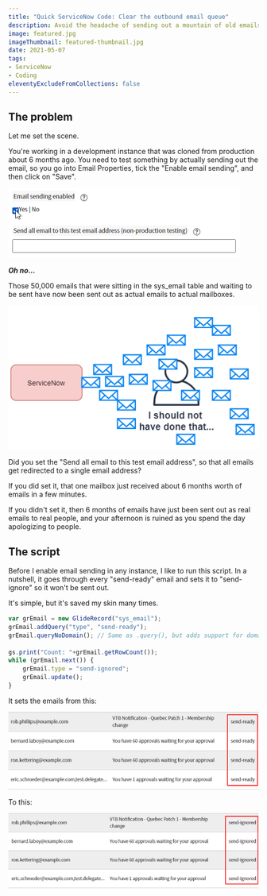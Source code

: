 ```yaml
---
title: "Quick ServiceNow Code: Clear the outbound email queue"
description: Avoid the headache of sending out a mountain of old emails by clearing the email queue before enabling "Email sending" on a development instance.
image: featured.jpg
imageThumbnail: featured-thumbnail.jpg
date: 2021-05-07
tags:
- ServiceNow
- Coding
eleventyExcludeFromCollections: false
---
```


## The problem

Let me set the scene.

You're working in a development instance that was cloned from production about 6 months ago. You need to test something by actually sending out the email, so you go into Email Properties, tick the "Enable email sending", and then click on "Save".

[![Email properties](email-properties.png)](email-properties.png)

***Oh no...***

Those 50,000 emails that were sitting in the sys_email table and waiting to be sent have now been sent out as actual emails to actual mailboxes.

[![ServiceNow sending emails](servicenow-sending-emails.png)](servicenow-sending-emails.png)

Did you set the "Send all email to this test email address", so that all emails get redirected to a single email address?

If you did set it, that one mailbox just received about 6 months worth of emails in a few minutes.

If you didn't set it, then 6 months of emails have just been sent out as real emails to real people, and your afternoon is ruined as you spend the day apologizing to people.

## The script

Before I enable email sending in any instance, I like to run this script. In a nutshell, it goes through every "send-ready" email and sets it to "send-ignore" so it won't be sent out.

It's simple, but it's saved my skin many times.

```js
var grEmail = new GlideRecord("sys_email");
grEmail.addQuery("type", "send-ready");
grEmail.queryNoDomain(); // Same as .query(), but adds support for domain-separated instances

gs.print("Count: "+grEmail.getRowCount());
while (grEmail.next()) {
	grEmail.type = "send-ignored";
	grEmail.update();
}
```

It sets the emails from this:

[![Emails send ready](emails-send-ready.png)](emails-send-ready.png)

To this:

[![Emails send ignored](emails-send-ignored.png)](emails-send-ignored.png)